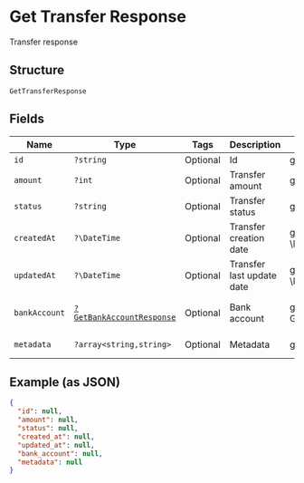 
# Get Transfer Response

Transfer response

## Structure

`GetTransferResponse`

## Fields

| Name | Type | Tags | Description | Getter | Setter |
|  --- | --- | --- | --- | --- | --- |
| `id` | `?string` | Optional | Id | getId(): ?string | setId(?string id): void |
| `amount` | `?int` | Optional | Transfer amount | getAmount(): ?int | setAmount(?int amount): void |
| `status` | `?string` | Optional | Transfer status | getStatus(): ?string | setStatus(?string status): void |
| `createdAt` | `?\DateTime` | Optional | Transfer creation date | getCreatedAt(): ?\DateTime | setCreatedAt(?\DateTime createdAt): void |
| `updatedAt` | `?\DateTime` | Optional | Transfer last update date | getUpdatedAt(): ?\DateTime | setUpdatedAt(?\DateTime updatedAt): void |
| `bankAccount` | [`?GetBankAccountResponse`](../../doc/models/get-bank-account-response.md) | Optional | Bank account | getBankAccount(): ?GetBankAccountResponse | setBankAccount(?GetBankAccountResponse bankAccount): void |
| `metadata` | `?array<string,string>` | Optional | Metadata | getMetadata(): ?array | setMetadata(?array metadata): void |

## Example (as JSON)

```json
{
  "id": null,
  "amount": null,
  "status": null,
  "created_at": null,
  "updated_at": null,
  "bank_account": null,
  "metadata": null
}
```

